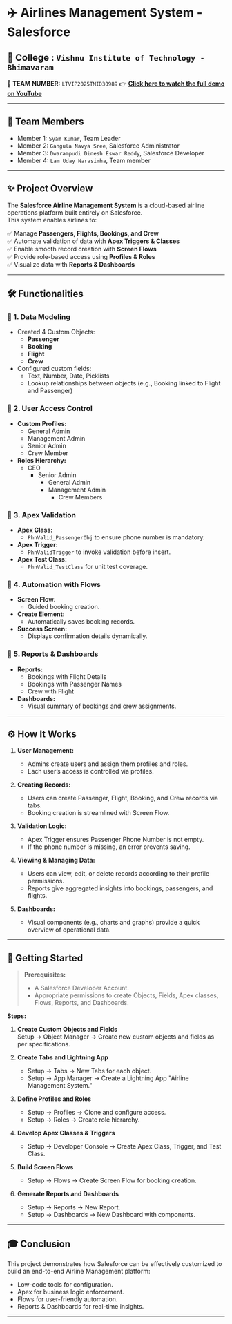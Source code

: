 # ✈️ Airlines Management System - Salesforce 

## 🏫 College :  `Vishnu Institute of Technology - Bhimavaram`

**🔹 TEAM NUMBER:** `LTVIP2025TMID30989`  👉 **[Click here to watch the full demo on YouTube](https://youtu.be/Oz1UWI1caGs)**

---

## 👥 Team Members
- Member 1: `Syam Kumar`, Team Leader
- Member 2: `Gangula Navya Sree`, Salesforce Administrator
- Member 3: `Dwarampudi Dinesh Eswar Reddy`, Salesforce Developer
- Member 4: `Lam Uday Narasimha`, Team member

---

## ✨ Project Overview

The **Salesforce Airline Management System** is a cloud-based airline operations platform built entirely on Salesforce.  
This system enables airlines to:

✅ Manage **Passengers, Flights, Bookings, and Crew**  
✅ Automate validation of data with **Apex Triggers & Classes**  
✅ Enable smooth record creation with **Screen Flows**  
✅ Provide role-based access using **Profiles & Roles**  
✅ Visualize data with **Reports & Dashboards**

---

## 🛠️ Functionalities

### 🎯 1. Data Modeling
- Created 4 Custom Objects:
  - **Passenger**
  - **Booking**
  - **Flight**
  - **Crew**
- Configured custom fields:
  - Text, Number, Date, Picklists
  - Lookup relationships between objects (e.g., Booking linked to Flight and Passenger)

### 🎯 2. User Access Control
- **Custom Profiles:**
  - General Admin
  - Management Admin
  - Senior Admin
  - Crew Member
- **Roles Hierarchy:**
  - CEO
    - Senior Admin
      - General Admin
      - Management Admin
        - Crew Members

### 🎯 3. Apex Validation
- **Apex Class:**
  - `PhnValid_PassengerObj` to ensure phone number is mandatory.
- **Apex Trigger:**
  - `PhnValidTrigger` to invoke validation before insert.
- **Apex Test Class:**
  - `PhnValid_TestClass` for unit test coverage.

### 🎯 4. Automation with Flows
- **Screen Flow:**
  - Guided booking creation.
- **Create Element:**
  - Automatically saves booking records.
- **Success Screen:**
  - Displays confirmation details dynamically.

### 🎯 5. Reports & Dashboards
- **Reports:**
  - Bookings with Flight Details
  - Bookings with Passenger Names
  - Crew with Flight
- **Dashboards:**
  - Visual summary of bookings and crew assignments.

---

## ⚙️ How It Works

1. **User Management:**
   - Admins create users and assign them profiles and roles.
   - Each user’s access is controlled via profiles.

2. **Creating Records:**
   - Users can create Passenger, Flight, Booking, and Crew records via tabs.
   - Booking creation is streamlined with Screen Flow.

3. **Validation Logic:**
   - Apex Trigger ensures Passenger Phone Number is not empty.
   - If the phone number is missing, an error prevents saving.

4. **Viewing & Managing Data:**
   - Users can view, edit, or delete records according to their profile permissions.
   - Reports give aggregated insights into bookings, passengers, and flights.

5. **Dashboards:**
   - Visual components (e.g., charts and graphs) provide a quick overview of operational data.

---

## 🧭 Getting Started

> **Prerequisites:**
>
> - A Salesforce Developer Account.
> - Appropriate permissions to create Objects, Fields, Apex classes, Flows, Reports, and Dashboards.

**Steps:**

1. **Create Custom Objects and Fields**  
   Setup → Object Manager → Create new custom objects and fields as per specifications.

2. **Create Tabs and Lightning App**
   - Setup → Tabs → New Tabs for each object.
   - Setup → App Manager → Create a Lightning App "Airline Management System."

3. **Define Profiles and Roles**
   - Setup → Profiles → Clone and configure access.
   - Setup → Roles → Create role hierarchy.

4. **Develop Apex Classes & Triggers**
   - Setup → Developer Console → Create Apex Class, Trigger, and Test Class.

5. **Build Screen Flows**
   - Setup → Flows → Create Screen Flow for booking creation.

6. **Generate Reports and Dashboards**
   - Setup → Reports → New Report.
   - Setup → Dashboards → New Dashboard with components.

---

## 🎓 Conclusion

This project demonstrates how Salesforce can be effectively customized to build an end-to-end Airline Management platform:
- Low-code tools for configuration.
- Apex for business logic enforcement.
- Flows for user-friendly automation.
- Reports & Dashboards for real-time insights.

---

